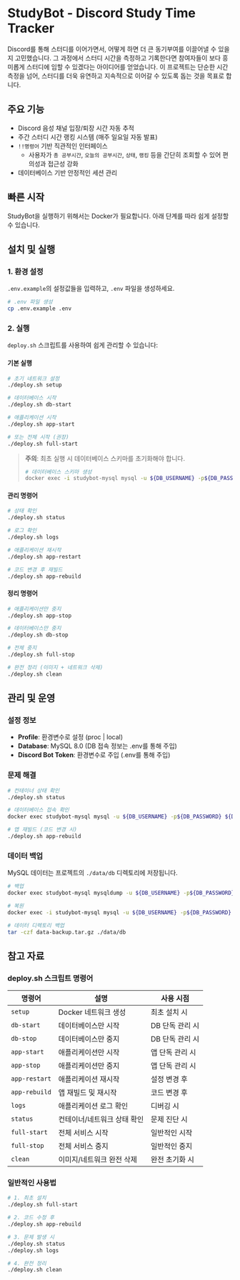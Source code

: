 # StudyBot - Discord Study Time Tracker

Discord를 통해 스터디를 이어가면서, 어떻게 하면 더 큰 동기부여를 이끌어낼 수 있을지 고민했습니다.
그 과정에서 스터디 시간을 측정하고 기록한다면 참여자들이 보다 흥미롭게 스터디에 임할 수 있겠다는 아이디어를 얻었습니다.
이 프로젝트는 단순한 시간 측정을 넘어, 스터디를 더욱 유연하고 지속적으로 이어갈 수 있도록 돕는 것을 목표로 합니다.

## 주요 기능

- Discord 음성 채널 입장/퇴장 시간 자동 추적
- 주간 스터디 시간 랭킹 시스템 (매주 일요일 자동 발표)
- `!!명령어` 기반 직관적인 인터페이스 
  - 사용자가 `총 공부시간`, `오늘의 공부시간`, `상태`, `랭킹` 등을 간단히 조회할 수 있어 편의성과 접근성 강화
- 데이터베이스 기반 안정적인 세션 관리

## 빠른 시작

StudyBot을 실행하기 위해서는 Docker가 필요합니다. 아래 단계를 따라 쉽게 설정할 수 있습니다.

## 설치 및 실행

### 1. 환경 설정

`.env.example`의 설정값들을 입력하고, `.env` 파일을 생성하세요.

```bash
# .env 파일 생성
cp .env.example .env
```

### 2. 실행

`deploy.sh` 스크립트를 사용하여 쉽게 관리할 수 있습니다:

#### 기본 실행
```bash
# 초기 네트워크 설정
./deploy.sh setup

# 데이터베이스 시작
./deploy.sh db-start

# 애플리케이션 시작
./deploy.sh app-start

# 또는 전체 시작 (권장)
./deploy.sh full-start
```

> **주의**: 최초 실행 시 데이터베이스 스키마를 초기화해야 합니다.
> ```bash
> # 데이터베이스 스키마 생성
> docker exec -i studybot-mysql mysql -u ${DB_USERNAME} -p${DB_PASSWORD} ${DB_NAME} < src/main/resources/schema.sql
> ```

#### 관리 명령어
```bash
# 상태 확인
./deploy.sh status

# 로그 확인
./deploy.sh logs

# 애플리케이션 재시작
./deploy.sh app-restart

# 코드 변경 후 재빌드
./deploy.sh app-rebuild
```

#### 정리 명령어
```bash
# 애플리케이션만 중지
./deploy.sh app-stop

# 데이터베이스만 중지
./deploy.sh db-stop

# 전체 중지
./deploy.sh full-stop

# 완전 정리 (이미지 + 네트워크 삭제)
./deploy.sh clean
```

## 관리 및 운영

### 설정 정보

- **Profile**: 환경변수로 설정 (proc | local)
- **Database**: MySQL 8.0 (DB 접속 정보는 .env를 통해 주입)
- **Discord Bot Token**: 환경변수로 주입 (.env를 통해 주입)

### 문제 해결

```bash
# 컨테이너 상태 확인
./deploy.sh status

# 데이터베이스 접속 확인
docker exec studybot-mysql mysql -u ${DB_USERNAME} -p${DB_PASSWORD} ${DB_NAME}

# 앱 재빌드 (코드 변경 시)
./deploy.sh app-rebuild
```

### 데이터 백업

MySQL 데이터는 프로젝트의 `./data/db` 디렉토리에 저장됩니다.

```bash
# 백업
docker exec studybot-mysql mysqldump -u ${DB_USERNAME} -p${DB_PASSWORD} ${DB_NAME} > backup.sql

# 복원
docker exec -i studybot-mysql mysql -u ${DB_USERNAME} -p${DB_PASSWORD} ${DB_NAME} < backup.sql

# 데이터 디렉토리 백업
tar -czf data-backup.tar.gz ./data/db
```

## 참고 자료

### deploy.sh 스크립트 명령어

| 명령어 | 설명 | 사용 시점 |
|--------|------|-----------|
| `setup` | Docker 네트워크 생성 | 최초 설치 시 |
| `db-start` | 데이터베이스만 시작 | DB 단독 관리 시 |
| `db-stop` | 데이터베이스만 중지 | DB 단독 관리 시 |
| `app-start` | 애플리케이션만 시작 | 앱 단독 관리 시 |
| `app-stop` | 애플리케이션만 중지 | 앱 단독 관리 시 |
| `app-restart` | 애플리케이션 재시작 | 설정 변경 후 |
| `app-rebuild` | 앱 재빌드 및 재시작 | 코드 변경 후 |
| `logs` | 애플리케이션 로그 확인 | 디버깅 시 |
| `status` | 컨테이너/네트워크 상태 확인 | 문제 진단 시 |
| `full-start` | 전체 서비스 시작 | 일반적인 시작 |
| `full-stop` | 전체 서비스 중지 | 일반적인 중지 |
| `clean` | 이미지/네트워크 완전 삭제 | 완전 초기화 시 |

### 일반적인 사용법

```bash
# 1. 최초 설치
./deploy.sh full-start

# 2. 코드 수정 후
./deploy.sh app-rebuild

# 3. 문제 발생 시
./deploy.sh status
./deploy.sh logs

# 4. 완전 정리
./deploy.sh clean
```
